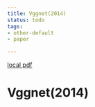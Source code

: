 ```yaml
---
title: Vggnet(2014)
status: todo
tags:
- other-default
- paper

---
```


[local pdf](../../../pdfs/2014-VggNet.pdf)

# Vggnet(2014)
